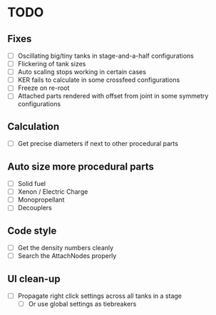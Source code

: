 # TODO

## Fixes

- [ ] Oscillating big/tiny tanks in stage-and-a-half configurations
- [ ] Flickering of tank sizes
- [ ] Auto scaling stops working in certain cases
- [ ] KER fails to calculate in some crossfeed configurations
- [ ] Freeze on re-root
- [ ] Attached parts rendered with offset from joint in some symmetry configurations

## Calculation

- [ ] Get precise diameters if next to other procedural parts

## Auto size more procedural parts

- [ ] Solid fuel
- [ ] Xenon / Electric Charge
- [ ] Monopropellant
- [ ] Decouplers

## Code style

- [ ] Get the density numbers cleanly
- [ ] Search the AttachNodes properly

## UI clean-up

- [ ] Propagate right click settings across all tanks in a stage
  - [ ] Or use global settings as tiebreakers
